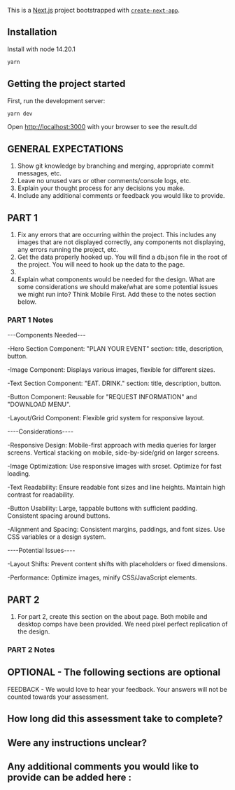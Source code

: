 This is a [Next.js](https://nextjs.org/) project bootstrapped with [`create-next-app`](https://github.com/vercel/next.js/tree/canary/packages/create-next-app).

## Installation

Install with node 14.20.1

```bash
yarn
```

## Getting the project started

First, run the development server:

```bash
yarn dev
```

Open [http://localhost:3000](http://localhost:3000) with your browser to see the result.dd

## GENERAL EXPECTATIONS

1. Show git knowledge by branching and merging, appropriate commit messages, etc.
2. Leave no unused vars or other comments/console logs, etc.
3. Explain your thought process for any decisions you make.
4. Include any additional comments or feedback you would like to provide.

## PART 1

1. Fix any errors that are occurring within the project. This includes any images that are not displayed correctly, any components not displaying, any errors running the project, etc.
2. Get the data properly hooked up. You will find a db.json file in the root of the project. You will need to hook up the data to the page.
3.
4. Explain what components would be needed for the design. What are some considerations we should make/what are some potential issues we might run into? Think Mobile First. Add these to the notes section below.

### PART 1 Notes

---Components Needed---

-Hero Section Component:
"PLAN YOUR EVENT" section: title, description, button.

-Image Component:
Displays various images, flexible for different sizes.

-Text Section Component:
"EAT. DRINK." section: title, description, button.

-Button Component:
Reusable for "REQUEST INFORMATION" and "DOWNLOAD MENU".

-Layout/Grid Component:
Flexible grid system for responsive layout.

----Considerations----

-Responsive Design:
Mobile-first approach with media queries for larger screens.
Vertical stacking on mobile, side-by-side/grid on larger screens.

-Image Optimization:
Use responsive images with srcset.
Optimize for fast loading.

-Text Readability:
Ensure readable font sizes and line heights.
Maintain high contrast for readability.

-Button Usability:
Large, tappable buttons with sufficient padding.
Consistent spacing around buttons.

-Alignment and Spacing:
Consistent margins, paddings, and font sizes.
Use CSS variables or a design system.

----Potential Issues----

-Layout Shifts:
Prevent content shifts with placeholders or fixed dimensions.

-Performance:
Optimize images, minify CSS/JavaScript elements.

## PART 2

1. For part 2, create this section on the about page. Both mobile and desktop comps have been provided. We need pixel perfect replication of the design.

### PART 2 Notes

## OPTIONAL - The following sections are optional

FEEDBACK - We would love to hear your feedback. Your answers will not be counted towards your assessment.

## How long did this assessment take to complete?

## Were any instructions unclear?

## Any additional comments you would like to provide can be added here :
